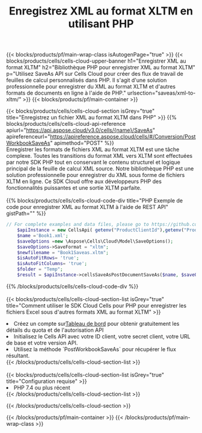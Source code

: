 ﻿---
title:  Enregistrez XML au format XLTM en utilisant PHP
description:  Utilisation du SDK Cloud Aspose.Cells pour PHP pour enregistrer le fichier au format XML au format XLTM.
---
{{< blocks/products/pf/main-wrap-class isAutogenPage="true" >}}
{{< blocks/products/cells/cells-cloud-upper-banner h1="Enregistrer XML au format XLTM" h2="Bibliothèque PHP pour enregistrer XML au format XLTM" p="Utilisez SaveAs API sur Cells Cloud pour créer des flux de travail de feuilles de calcul personnalisés dans PHP. Il s\'agit d\'une solution professionnelle pour enregistrer du XML au format XLTM et d\'autres formats de documents en ligne à l\'aide de PHP." urlsection="saveas/xml-to-xltm/" >}}
{{< blocks/products/pf/main-container >}}

{{< blocks/products/cells/cells-cloud-section isGrey="true" title="Enregistrez un fichier XML au format XLTM dans PHP" >}}
{{% blocks/products/cells/cells-cloud-api-reference apiurl="https://api.aspose.cloud/v3.0/cells/{name}/SaveAs" apireferenceurl="https://apireference.aspose.cloud/cells/#/Conversion/PostWorkbookSaveAs" apimethod="POST" %}}
<br/>
Enregistrer les formats de fichiers XML au format XLTM est une tâche complexe. Toutes les transitions du format XML vers XLTM sont effectuées par notre SDK PHP tout en conservant le contenu structurel et logique principal de la feuille de calcul XML source. Notre bibliothèque PHP est une solution professionnelle pour enregistrer du XML sous forme de fichiers XLTM en ligne. Ce SDK Cloud offre aux développeurs PHP des fonctionnalités puissantes et une sortie XLTM parfaite.
<br/>
<br/>
{{% blocks/products/cells/cells-cloud-code-div title="PHP Exemple de code pour enregistrer XML au format XLTM à l\'aide de REST API" gistPath="" %}}
  
```php
// For complete examples and data files, please go to https://github.com/aspose-cells-cloud/aspose-cells-cloud-php/
    $apiInstance = new CellsApi( getenv("ProductClientId"),getenv("ProductClientSecret") );
    $name ='Book1.xml';
    $saveOptions =new \Aspose\Cells\Cloud\Model\SaveOptions();
    $saveOptions->SaveFormat = "xltm";
    $newfilename = "Book1Saveas.xltm";
    $isAutoFitRows= 'true';
    $isAutoFitColumns= 'true';
    $folder = "Temp";
    $result = $apiInstance->cellsSaveAsPostDocumentSaveAs($name, $saveOptions, $newfilename,$isAutoFitRows, $isAutoFitColumns, $folder);
```
  
{{% /blocks/products/cells/cells-cloud-code-div %}}
<br/>
<br/>
{{< blocks/products/cells/cells-cloud-section-list isGrey="true" title="Comment utiliser le SDK Cloud Cells pour PHP pour enregistrer les fichiers Excel sous d\'autres formats XML au format XLTM" >}}
<li> Créez un compte sur<a href="https://dashboard.aspose.cloud/">Tableau de bord</a> pour obtenir gratuitement les détails du quota et de l'autorisation API</li>
<li>Initialisez le Cells API avec votre ID client, votre secret client, votre URL de base et votre version API.</li>
<li>Utilisez la méthode `PostWorkbookSaveAs` pour récupérer le flux résultant.</li>
{{< /blocks/products/cells/cells-cloud-section-list >}}
<br/>
<br/>
{{< blocks/products/cells/cells-cloud-section-list isGrey="true" title="Configuration requise" >}}
<li>PHP 7.4 ou plus récent</li>
{{< /blocks/products/cells/cells-cloud-section-list >}}

{{< /blocks/products/cells/cells-cloud-section >}}

{{< /blocks/products/pf/main-container >}}
{{< /blocks/products/pf/main-wrap-class >}}
